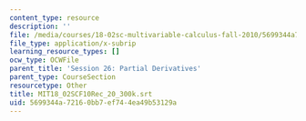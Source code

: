 ```yaml
---
content_type: resource
description: ''
file: /media/courses/18-02sc-multivariable-calculus-fall-2010/5699344a72160bb7ef744ea49b53129a_MIT18_02SCF10Rec_20_300k.srt
file_type: application/x-subrip
learning_resource_types: []
ocw_type: OCWFile
parent_title: 'Session 26: Partial Derivatives'
parent_type: CourseSection
resourcetype: Other
title: MIT18_02SCF10Rec_20_300k.srt
uid: 5699344a-7216-0bb7-ef74-4ea49b53129a
---
```

